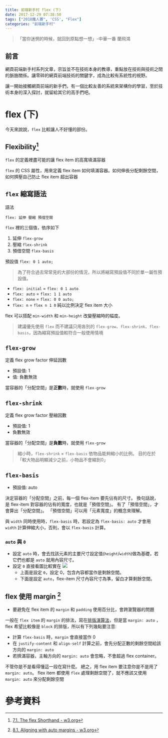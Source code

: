 ```yaml
---
title: 前端新手村 flex (下)
date: 2017-12-29 07:38:50
tags: ["2018鐵人賽", 'CSS', "Flex"]
categories: "前端新手村"
---
```

> 「當你迷惘的時候，就回到原點想一想」-中華一番 蘭飛鴻

## 前言

網頁前端新手村系列文章，宗旨並不在技術本身的教導，重點放在技術與技術之間的脈胳關係。讓零碎的網頁前端技術的關鍵字，成為比較有系統性的視野。

讓一開始接觸網頁前端的新手們，有一個比較友善的系統來架構你的學習，至於技術本身的深入探討，就留給其它的高手們吧。

# flex (下)

今天來說說，`flex` 比較讓人不好懂的部份。

## Flexibility[^1]

`flex` 的定義裡盡可能的讓 flex item 的高寬填滿容器

`flex` 的 CSS 屬性，用來定義 flex item 如何填滿容器。如何伸長分配剩餘空間，如何擠壓自己防止 flex item 超出容器

## `flex` 縮寫語法

語法

```
flex: 延伸 壓縮 預借空間
```

`flex` 裡的三個值，依序如下

1. 延伸 `flex-grow`
1. 壓縮 `flex-shrink`
1. 預借空間 `flex-basis`

預設值 `flex: 0 1 auto;`

>為了符合過去常常見的大部份的情況，所以將縮寫預設值不同於單一屬性預設值。

- `flex: initial` = `flex: 0 1 auto`
- `flex: auto` = `flex: 1 1 auto`
- `flex: none` = `flex: 0 0 auto;`
- `flex: n` = `flex n 1 0` 純以比例決定 flex item 大小

flex 可以搭配 `min-width` 和 `min-height` 改變壓縮時的幅度。

> 建議優先使用 `flex` 而不建議只用各別的 `flex-grow`、`flex-shrink`、`flex-basis`，因為縮寫預設值較符合一般使用情境

## `flex-grow`

定義 flex grow factor 伸延因數

- 預設值: 1
- 值: 負數無效

當容器的「分配空間」是**正數**時，就使用 `flex-grow`


## `flex-shrink`

定義 flex grow factor 壓縮因數

- 預設值: 1
- 負數無效

當容器的「分配空間」是**負數**時，就使用 `flex-grow`

> 縮小時，`flex-shrink` × `flex-basis`
> 依物品能夠縮小的比例。
> 目的在於「較大物品明顯減少之前，小物品不會縮到0」

## `flex-basis`

- 預設值: auto

決定容器的「分配空間」之前，每一個 flex-item 要先佔有的尺寸。
換句話說，是 flex-item 對容器的佔有的寬度，也就是「預借空間」。
有了「預借空間」，才會算出「分配空間」。
「預借空間」可以用「元素寬度」的概念來理解。

與 `width` 同時使用時，`flex-basis` 時，若設定為 `flex-basis: auto` 才會用 `width` 計算伸縮大小，否則，會以 `flex-basis` 計算。

### `auto` 與 `0`

- 設定 `auto` 時，會去找該元素的主要尺寸設定值(`height`/`width`)做為基礎，若它們也都是 `auto` 就用內容尺寸。
- 設定 `0` 直接看圖比較實在
  ![](https://i.imgur.com/LlQkutI.png)
    - 上面是設定 `0`，設定 0，包含內容都當作是剩餘空間。
    - 下面是設定 `auto`，flex-item 尺寸內容尺寸為準，留白才算剩餘空間。

## flex 使用 margin [^2]

- 要避免在 flex item 的 `margin` 和 `padding` 使用百分比，會跨瀏覽器的問題

一般在 `flex item` 的 `margin` 的排法，寫在[排版演算法](https://www.w3.org/TR/2017/CR-CSS-flexbox-1-20171019/#layout-algorithm)，但是當 `margin: auto` ，flex 希望比較像是 `block` 的排版，所以有下列幾點要注意:

- 計算 `flex-basis` 時，`margin` 會直接當作 0
- 在 `justify-content` 和 `align-self` 計算之前，會先分配正數的剩餘空間給該方向的 `margin: auto`
- 若擠滿容器，主軸方向的 `margin: auto` 會忽略，不會超過 flex container。

不管你是不是看得懂這一段在寫什麼。
總之，用 flex item 要注意你是不是用了 `margin: auto`。
flex item 都使用 `flex` 處理剩餘空間了，就不應該又使用 `margin: auto` 來分配剩餘空間

# 參考資料

[^1]: [ 7.1. The flex Shorthand - w3.org](https://www.w3.org/TR/2017/CR-CSS-flexbox-1-20171019/#flex-property)
[^2]: [ 8.1. Aligning with auto margins - w3.org](https://www.w3.org/TR/2017/CR-CSS-flexbox-1-20171019/#auto-margins)
